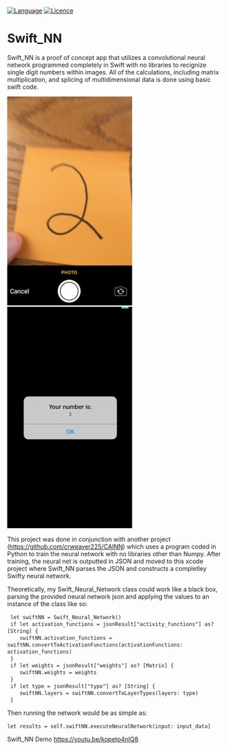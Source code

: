 [![Language](https://img.shields.io/badge/Swift-4.0-orange.svg?style=flat)](https://swift.org)
[![Licence](https://img.shields.io/dub/l/vibe-d.svg?maxAge=2592000)](https://opensource.org/licenses/MIT)

# Swift_NN

Swift_NN is a proof of concept app that utilizes a convolutional neural network programmed completely in Swift with no libraries to recignize single digit numbers within images. All of the calculations, including matrix multiplication, and splicing of multidimensional data is done using basic swift code. 

![image1](https://github.com/crweaver225/Swift_NN/blob/master/screenshots/ss1.png?raw=true)
![image3](https://github.com/crweaver225/Swift_NN/blob/master/screenshots/ss3.png?raw=true)

This project was done in conjunction with another project (https://github.com/crweaver225/CAINN) which uses a program coded in Python to train the neural network with no libraries other than Numpy. After training, the neural net is outputted in JSON and moved to this xcode project where Swift_NN parses the JSON and constructs a completley Swifty neural network. 

Theoretically, my Swift_Neural_Network class could work like a black box, parsing the provided neural network json and applying the values to an instance of the class like so:
```
 let swiftNN = Swift_Neural_Network()
 if let activation_functions = jsonResult["activity_functions"] as? [String] {
    swiftNN.activation_functions = swiftNN.convertToActivationFunctions(activationFunctions: activation_functions)
 }
 if let weights = jsonResult["weights"] as? [Matrix] {
    swiftNN.weights = weights
 }
 if let type = jsonResult["type"] as? [String] {
    swiftNN.layers = swiftNN.convertToLayerTypes(layers: type)
 }
 ```
 Then running the network would be as simple as:
 ```
 let results = self.swiftNN.executeNeuralNetwork(input: input_data] 
 ```
 
 Swift_NN Demo
 https://youtu.be/kopetp4nIQ8
